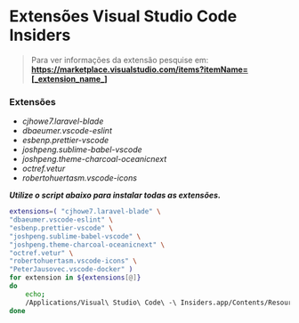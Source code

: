 # Extensões Visual Studio Code Insiders

> Para ver informações da extensão pesquise em: <br> **https://marketplace.visualstudio.com/items?itemName=[_extension_name_]** <br>

### Extensões

- *cjhowe7.laravel-blade*
- *dbaeumer.vscode-eslint*
- *esbenp.prettier-vscode*
- *joshpeng.sublime-babel-vscode*
- *joshpeng.theme-charcoal-oceanicnext*
- *octref.vetur*
- *robertohuertasm.vscode-icons*

**_Utilize o script abaixo para instalar todas as extensões._**

```bash
extensions=( "cjhowe7.laravel-blade" \
"dbaeumer.vscode-eslint" \
"esbenp.prettier-vscode" \
"joshpeng.sublime-babel-vscode" \
"joshpeng.theme-charcoal-oceanicnext" \
"octref.vetur" \
"robertohuertasm.vscode-icons" \
"PeterJausovec.vscode-docker" )
for extension in ${extensions[@]}
do
    echo;
    /Applications/Visual\ Studio\ Code\ -\ Insiders.app/Contents/Resources/app/bin/code --install-extension $extension
done
```
